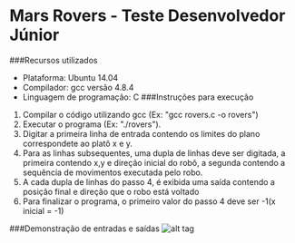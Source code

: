 # Mars Rovers - Teste Desenvolvedor Júnior
###Recursos utilizados
* Plataforma: Ubuntu 14.04
* Compilador: gcc versão 4.8.4
* Linguagem de programação: C
###Instruções para execução
1. Compilar o código utilizando gcc (Ex: "gcc rovers.c -o rovers")
2. Executar o programa (Ex: "./rovers").
3. Digitar a primeira linha de entrada contendo os limites do plano correspondete ao platô x e y.
4. Para as linhas subsequentes, uma dupla de linhas deve ser digitada, a primeira contendo x,y e direção inicial do robô, a segunda contendo a sequência de movimentos executada pelo robo.
5. A cada dupla de linhas do passo 4, é exibida uma saída contendo a posição final e direção que o robo está voltado
6. Para finalizar o programa, o primeiro valor do passo 4 deve ser -1(x inicial = -1)

###Demonstração de entradas e saídas
![alt tag](http://i.imgur.com/SB1XDb7.png)
